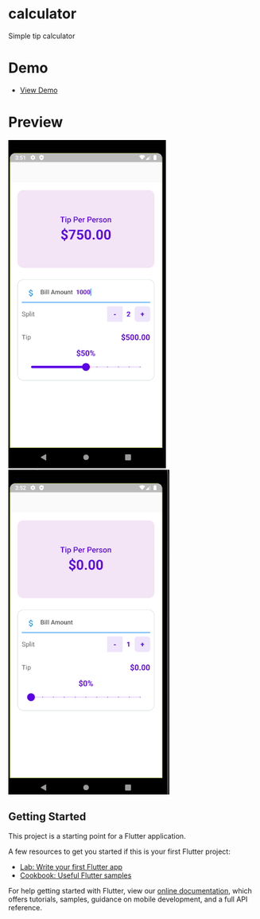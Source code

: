 # calculator

Simple tip calculator

# Demo

- [View Demo](https://drive.google.com/file/d/1GjCp3DdbufMCD68bhF-jth2i8Afzq0Dx/view?usp=sharing)

# Preview

<img  alt="png" src="./assets/tip.png" />
<img  alt="png" src="./assets/tip2.png" />

## Getting Started

This project is a starting point for a Flutter application.

A few resources to get you started if this is your first Flutter project:

- [Lab: Write your first Flutter app](https://flutter.dev/docs/get-started/codelab)
- [Cookbook: Useful Flutter samples](https://flutter.dev/docs/cookbook)

For help getting started with Flutter, view our
[online documentation](https://flutter.dev/docs), which offers tutorials,
samples, guidance on mobile development, and a full API reference.
